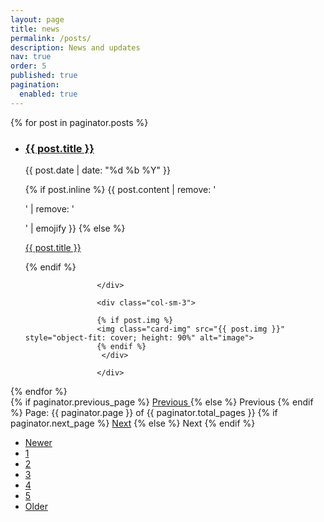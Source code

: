 ```yaml
---
layout: page
title: news
permalink: /posts/
description: News and updates
nav: true
order: 5
published: true
pagination:
  enabled: true
---
```




<!-- This loops through the paginated posts -->
{% for post in paginator.posts %}
  <ul class="post-list"> 
<li>
			<div class="row">
				<div class="col-sm-9">
					<h3> <a class="news-title" href="{{ post.url }}">{{ post.title }}</a> </h3> 
					<p class="author">
    <span class="date">{{ post.date | date: "%d %b %Y" }}</span>
  </p>
					{% if post.inline %}
            {{ post.content | remove: '<p>' | remove: '</p>' | emojify }}
          {% else %}
            
<a class="news-title" href="{{ post.url }}">{{ post.title }}</a>
         
 {% endif %}
					
					</div>
					
					<div class="col-sm-3"> 
					
					{% if post.img %}
					<img class="card-img" src="{{ post.img }}" style="object-fit: cover; height: 90%" alt="image">
					{% endif %}
					 </div> 
					
					</div> 
		 

</li> 	 
</ul>
{% endfor %}

<!-- Pagination links -->
<div class="pagination">
  {% if paginator.previous_page %}
    <a href="{{ paginator.previous_page_path }}" class="previous">
      Previous 
    </a>
  {% else %}
    <span class="previous">Previous </span>
  {% endif %}
  <span class="page_number ">
    Page: {{ paginator.page }} of {{ paginator.total_pages }}
  </span>
  {% if paginator.next_page %}
    <a href="{{ paginator.next_page_path }}" class="next">Next</a>
  {% else %}
    <span class="next ">Next</span>
  {% endif %}
</div>


<nav aria-label="Blog page navigation"> <ul class="pagination pagination-lg justify-content-center"> <li class="page-item disabled"> <a class="page-link" href="" tabindex="-1" aria-disabled="">Newer</a> </li> <li class="page-item active"> <a class="page-link" href="/al-folio/blog/index.html" title="blog">1</a> </li> <li class="page-item "> <a class="page-link" href="/al-folio/blog/page/2/index.html" title="blog - page 2">2</a> </li> <li class="page-item "> <a class="page-link" href="/al-folio/blog/page/3/index.html" title="blog - page 3">3</a> </li> <li class="page-item "> <a class="page-link" href="/al-folio/blog/page/4/index.html" title="blog - page 4">4</a> </li> <li class="page-item "> <a class="page-link" href="/al-folio/blog/page/5/index.html" title="blog - page 5">5</a> </li> <li class="page-item "> <a class="page-link" href="/al-folio/blog/page/2/">Older</a> </li> </ul> </nav>
